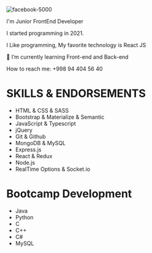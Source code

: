 ![facebook-5000](https://user-images.githubusercontent.com/110424000/182250542-576c4aec-c02d-4aab-b26c-9402f98575d9.jpg)



I'm Junior FrontEnd Developer 

I started programming in 2021.

I Like programming, My favorite technology is React JS

🌱 I’m currently learning Front-end and Back-end

How to reach me: +998 94 404 56 40


# SKILLS & ENDORSEMENTS

* HTML & CSS & SASS
* Bootstrap & Materialize & Semantic
* JavaScript & Typescript
* jQuery
* Git & Github
* MongoDB & MySQL
* Express.js
* React & Redux
* Node.js
* RealTime Options & Socket.io

# Bootcamp Development                                
* Java 
* Python
* C
* C++
* C#
* MySQL
